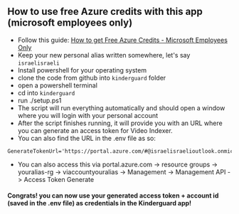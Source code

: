 ## How to use free Azure credits with this app (microsoft employees only) 
- Follow this guide: [How to get Free Azure Credits - Microsoft Employees Only ](https://www.osgwiki.com/wiki/Azure_Credit)
- Keep your new personal alias written somewhere, let's say `israelisraeli`
- Install powershell for your operating system
- clone the code from github into `kinderguard` folder
- open a powershell terminal 
- cd into `kinderguard`
- run ./setup.ps1
- The script will run everything automatically and should open a window where you will login with your personal account
- After the script finishes running, it will provide you with an URL where you can generate an access token for Video Indexer. 
- You can also find the URL in the .env file as so:
```angular2html
GenerateTokenUrl='https://portal.azure.com/#@israelisraelioutlook.onmicrosoft.com/resource/subscriptions/<subscriptionid>/resourceGroups/<resourcegroupname>/providers/Microsoft.VideoIndexer/accounts/<accountname>/management_api_item'
```
- You can also access this via portal.azure.com -> resource groups -> youralias-rg -> viaccountyouralias -> Management -> Management API -> Access Token Generate 

#### Congrats! you can now use your generated access token + account id (saved in the .env file) as credentials in the Kinderguard app!

